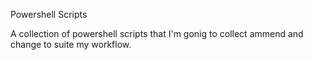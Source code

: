 Powershell Scripts

A collection of powershell scripts that I'm gonig to collect ammend and change to suite my workflow.